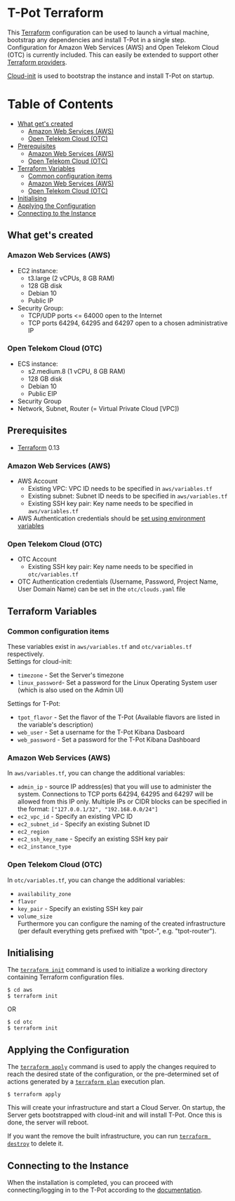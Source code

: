 # T-Pot Terraform
This [Terraform](https://www.terraform.io/) configuration can be used to launch a virtual machine, bootstrap any dependencies and install T-Pot in a single step.  
Configuration for Amazon Web Services (AWS) and Open Telekom Cloud (OTC) is currently included.
This can easily be extended to support other [Terraform providers](https://registry.terraform.io/browse/providers?category=public-cloud%2Ccloud-automation%2Cinfrastructure).

[Cloud-init](https://cloudinit.readthedocs.io/en/latest/) is used to bootstrap the instance and install T-Pot on startup.

# Table of Contents
- [What get's created](#what-created)
  - [Amazon Web Services (AWS)](#what-created-aws)
  - [Open Telekom Cloud (OTC)](#what-created-otc)
- [Prerequisites](#pre)
  - [Amazon Web Services (AWS)](#pre-aws)
  - [Open Telekom Cloud (OTC)](#pre-otc)
- [Terraform Variables](#variables)
  - [Common configuration items](#variables-common)
  - [Amazon Web Services (AWS)](#variables-aws)
  - [Open Telekom Cloud (OTC)](#variables-otc)
- [Initialising](#initialising)
- [Applying the Configuration](#applying)
- [Connecting to the Instance](#connecting)

<a name="what-created"></a>
## What get's created

<a name="what-created-aws"></a>
### Amazon Web Services (AWS)
* EC2 instance:
  * t3.large (2 vCPUs, 8 GB RAM)
  * 128 GB disk
  * Debian 10
  * Public IP
* Security Group:
  * TCP/UDP ports <= 64000 open to the Internet
  * TCP ports 64294, 64295 and 64297 open to a chosen administrative IP

<a name="what-created-otc"></a>
### Open Telekom Cloud (OTC)
* ECS instance:
  * s2.medium.8 (1 vCPU, 8 GB RAM)
  * 128 GB disk
  * Debian 10
  * Public EIP
* Security Group
* Network, Subnet, Router (= Virtual Private Cloud [VPC])

<a name="pre"></a>
## Prerequisites
* [Terraform](https://www.terraform.io/) 0.13

<a name="pre-aws"></a>
### Amazon Web Services (AWS)
* AWS Account
  * Existing VPC: VPC ID needs to be specified in `aws/variables.tf`
  * Existing subnet: Subnet ID needs to be specified in `aws/variables.tf`
  * Existing SSH key pair: Key name needs to be specified in `aws/variables.tf`
* AWS Authentication credentials should be [set using environment variables](https://www.terraform.io/docs/providers/aws/index.html#environment-variables)

<a name="pre-otc"></a>
### Open Telekom Cloud (OTC)
* OTC Account
  * Existing SSH key pair: Key name needs to be specified in `otc/variables.tf`
* OTC Authentication credentials (Username, Password, Project Name, User Domain Name) can be set in the `otc/clouds.yaml` file

<a name="variables"></a>
## Terraform Variables

<a name="variables-common"></a>
### Common configuration items
These variables exist in `aws/variables.tf` and `otc/variables.tf` respectively.  
Settings for cloud-init:  
* `timezone` - Set the Server's timezone
* `linux_password`- Set a password for the Linux Operating System user (which is also used on the Admin UI)

Settings for T-Pot:  
* `tpot_flavor` - Set the flavor of the T-Pot (Available flavors are listed in the variable's description)
* `web_user` - Set a username for the T-Pot Kibana Dasboard
* `web_password` - Set a password for the T-Pot Kibana Dashboard

<a name="variables-aws"></a>
### Amazon Web Services (AWS)
In `aws/variables.tf`, you can change the additional variables:
* `admin_ip` - source IP address(es) that you will use to administer the system. Connections to TCP ports 64294, 64295 and 64297 will be allowed from this IP only. Multiple IPs or CIDR blocks can be specified in the format: `["127.0.0.1/32", "192.168.0.0/24"]`
* `ec2_vpc_id` - Specify an existing VPC ID
* `ec2_subnet_id` - Specify an existing Subnet ID
* `ec2_region`
* `ec2_ssh_key_name` - Specify an existing SSH key pair
* `ec2_instance_type`

<a name="variables-otc"></a>
### Open Telekom Cloud (OTC)
In `otc/variables.tf`, you can change the additional variables:
* `availability_zone`
* `flavor`
* `key_pair` - Specify an existing SSH key pair
* `volume_size`  
Furthermore you can configure the naming of the created infrastructure (per default everything gets prefixed with "tpot-", e.g. "tpot-router").

<a name="initialising"></a>
## Initialising
The [`terraform init`](https://www.terraform.io/docs/commands/init.html) command is used to initialize a working directory containing Terraform configuration files.

```
$ cd aws
$ terraform init
```
OR
```
$ cd otc
$ terraform init
```

<a name="applying"></a>
## Applying the Configuration
The [`terraform apply`](https://www.terraform.io/docs/commands/apply.html) command is used to apply the changes required to reach the desired state of the configuration, or the pre-determined set of actions generated by a [`terraform plan`](https://www.terraform.io/docs/commands/plan.html) execution plan.

```
$ terraform apply
```
This will create your infrastructure and start a Cloud Server. On startup, the Server gets bootstrapped with cloud-init and will install T-Pot. Once this is done, the server will reboot.

If you want the remove the built infrastructure, you can run [`terraform destroy`](https://www.terraform.io/docs/commands/destroy.html) to delete it.

<a name="connecting"></a>
## Connecting to the Instance
When the installation is completed, you can proceed with connecting/logging in to the T-Pot according to the [documentation](https://github.com/harduino/tpotce#ssh-and-web-access).

